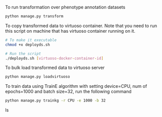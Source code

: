 To run transformation over phenotype annotation datasets
```sh
python manage.py transform
```
To copy transformed data to virtuoso container. Note that you need to run this script on machine that has virtuoso container running on it.
```sh
# To make it executable
chmod +x deployds.sh

# Run the script
./deployds.sh [virtuoso-docker-container-id] 
```
To bulk load transformed data to virtuoso server
```sh
python manage.py loadvirtuoso
```
To train data using TrainE algorithm with setting  device=CPU, num of epochs=1000 and batch size=32, run the following command
```sh
python manage.py trainkg -r CPU -e 1000 -b 32
```
ls

